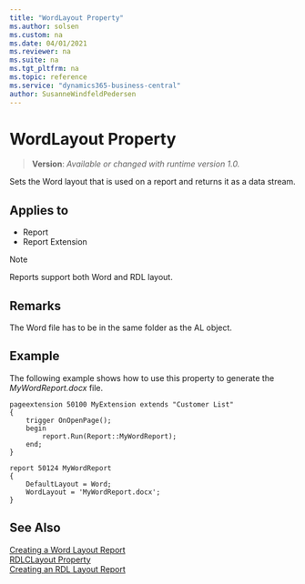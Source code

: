 ```yaml
---
title: "WordLayout Property"
ms.author: solsen
ms.custom: na
ms.date: 04/01/2021
ms.reviewer: na
ms.suite: na
ms.tgt_pltfrm: na
ms.topic: reference
ms.service: "dynamics365-business-central"
author: SusanneWindfeldPedersen
---
```

[//]: # (START>DO_NOT_EDIT)
[//]: # (IMPORTANT:Do not edit any of the content between here and the END>DO_NOT_EDIT.)
[//]: # (Any modifications should be made in the .xml files in the ModernDev repo.)
# WordLayout Property
> **Version**: _Available or changed with runtime version 1.0._

Sets the Word layout that is used on a report and returns it as a data stream.

## Applies to
-   Report
-   Report Extension

[//]: # (IMPORTANT: END>DO_NOT_EDIT)


> [!NOTE]  
> Reports support both Word and RDL layout.

## Remarks

The Word file has to be in the same folder as the AL object.

## Example

The following example shows how to use this property to generate the *MyWordReport.docx* file.

```AL
pageextension 50100 MyExtension extends "Customer List"
{
    trigger OnOpenPage();
    begin
        report.Run(Report::MyWordReport);
    end;
}

report 50124 MyWordReport
{
    DefaultLayout = Word;
    WordLayout = 'MyWordReport.docx';
}
```

## See Also

[Creating a Word Layout Report](../devenv-howto-report-layout.md)  
[RDLCLayout Property](devenv-rdlclayout-property.md)  
[Creating an RDL Layout Report](../devenv-howto-rdl-report-layout.md)  